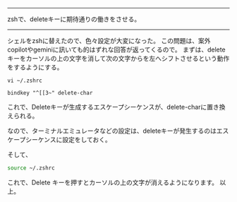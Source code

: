 


**************************************************


zshで、deleteキーに期待通りの働きをさせる。


**************************************************


シェルをzshに替えたので、色々設定が大変になった。
この問題は、案外copilotやgeminiに訊いても的はずれな回答が返ってくるので。
まずは、deleteキーをカーソルの上の文字を消して次の文字からを左へシフトさせるという動作をするようにする。

```
vi ~/.zshrc 

bindkey "^[[3~" delete-char
```

これで、Deleteキーが生成するエスケープシーケンスが、delete-charに置き換えられる。

なので、ターミナルエミュレータなどの設定は、deleteキーが発生するのはエスケープシーケンスに設定をしておく。

そして、

```sh
source ~/.zshrc
```

これで、Delete キーを押すとカーソルの上の文字が消えるようになります。
以上。
